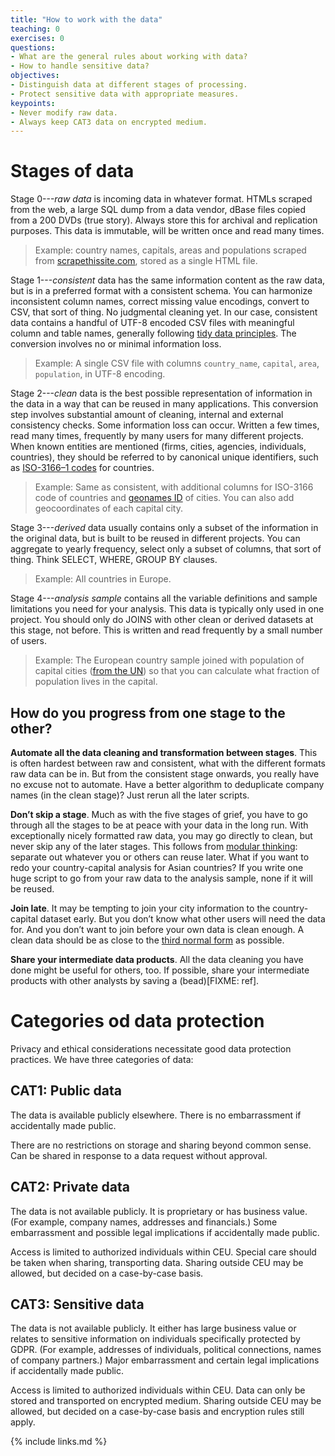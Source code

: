 ```yaml
---
title: "How to work with the data"
teaching: 0
exercises: 0
questions:
- What are the general rules about working with data?
- How to handle sensitive data?
objectives:
- Distinguish data at different stages of processing.
- Protect sensitive data with appropriate measures.
keypoints:
- Never modify raw data.
- Always keep CAT3 data on encrypted medium.
---
```


# Stages of data
Stage 0---_raw data_ is incoming data in whatever format. HTMLs scraped from the web, a large SQL dump from a data vendor, dBase files copied from a 200 DVDs (true story). Always store this for archival and replication purposes. This data is immutable, will be written once and read many times.

> Example: country names, capitals, areas and populations scraped from [scrapethissite.com](https://scrapethissite.com/pages/simple/), stored as a single HTML file.

Stage 1---_consistent_ data has the same information content as the raw data, but is in a preferred format with a consistent schema. You can harmonize inconsistent column names, correct missing value encodings, convert to CSV, that sort of thing. No judgmental cleaning yet. In our case, consistent data contains a handful of UTF-8 encoded CSV files with meaningful column and table names, generally following [tidy data principles](http://vita.had.co.nz/papers/tidy-data.html). The conversion involves no or minimal information loss.

> Example: A single CSV file with columns `country_name`, `capital`, `area`, `population`, in UTF-8 encoding.

Stage 2---_clean_ data is the best possible representation of information in the data in a way that can be reused in many applications. This conversion step involves substantial amount of cleaning, internal and external consistency checks. Some information loss can occur. Written a few times, read many times, frequently by many users for many different projects. When known entities are mentioned (firms, cities, agencies, individuals, countries), they should be referred to by canonical unique identifiers, such as [ISO-3166–1 codes](https://datahub.io/core/country-list) for countries.

> Example: Same as consistent, with additional columns for ISO-3166 code of countries and [geonames ID](https://www.geonames.org/) of cities. You can also add geocoordinates of each capital city.

Stage 3---_derived_ data usually contains only a subset of the information in the original data, but is built to be reused in different projects. You can aggregate to yearly frequency, select only a subset of columns, that sort of thing. Think SELECT, WHERE, GROUP BY clauses.

> Example: All countries in Europe.

Stage 4---_analysis sample_ contains all the variable definitions and sample limitations you need for your analysis. This data is typically only used in one project. You should only do JOINS with other clean or derived datasets at this stage, not before. This is written and read frequently by a small number of users.

> Example: The European country sample joined with population of capital cities ([from the UN](https://unstats.un.org/unsd/demographic/products/dyb/City_Page.htm)) so that you can calculate what fraction of population lives in the capital.

## How do you progress from one stage to the other?

**Automate all the data cleaning and transformation between stages**. This is often hardest between raw and consistent, what with the different formats raw data can be in. But from the consistent stage onwards, you really have no excuse not to automate. Have a better algorithm to deduplicate company names (in the clean stage)? Just rerun all the later scripts.

**Don’t skip a stage**. Much as with the five stages of grief, you have to go through all the stages to be at peace with your data in the long run. With exceptionally nicely formatted raw data, you may go directly to clean, but never skip any of the later stages. This follows from [modular thinking](https://dev.to/korenmiklos/the-tupperware-approach-to-coding-1g74): separate out whatever you or others can reuse later. What if you want to redo your country-capital analysis for Asian countries? If you write one huge script to go from your raw data to the analysis sample, none if it will be reused.

**Join late**. It may be tempting to join your city information to the country-capital dataset early. But you don’t know what other users will need the data for. And you don’t want to join before your own data is clean enough. A clean data should be as close to the [third normal form](https://en.wikipedia.org/wiki/Database_normalization#Normal_forms) as possible.

**Share your intermediate data products**. All the data cleaning you have done might be useful for others, too. If possible, share your intermediate products with other analysts by saving a (bead)[FIXME: ref].

# Categories od data protection
Privacy and ethical considerations necessitate good data protection practices. We have three categories of data:
## CAT1: Public data
The data is available publicly elsewhere. There is no embarrassment if accidentally made public. 

There are no restrictions on storage and sharing beyond common sense. Can be shared in response to a data request without approval.
## CAT2: Private data
The data is not available publicly. It is proprietary or has business value. (For example, company names, addresses and financials.) Some embarrassment and possible legal implications if accidentally made public. 

Access is limited to authorized individuals within CEU. Special care should be taken when sharing, transporting data. Sharing outside CEU may be allowed, but decided on a case-by-case basis.
## CAT3: Sensitive data
The data is not available publicly. It either has large business value or relates to sensitive information on individuals specifically protected by GDPR. (For example, addresses of individuals, political connections, names of company partners.) Major embarrassment and certain legal implications if accidentally made public. 

Access is limited to authorized individuals within CEU. Data can only be stored and transported on encrypted medium. Sharing outside CEU may be allowed, but decided on a case-by-case basis and encryption rules still apply.


{% include links.md %}

